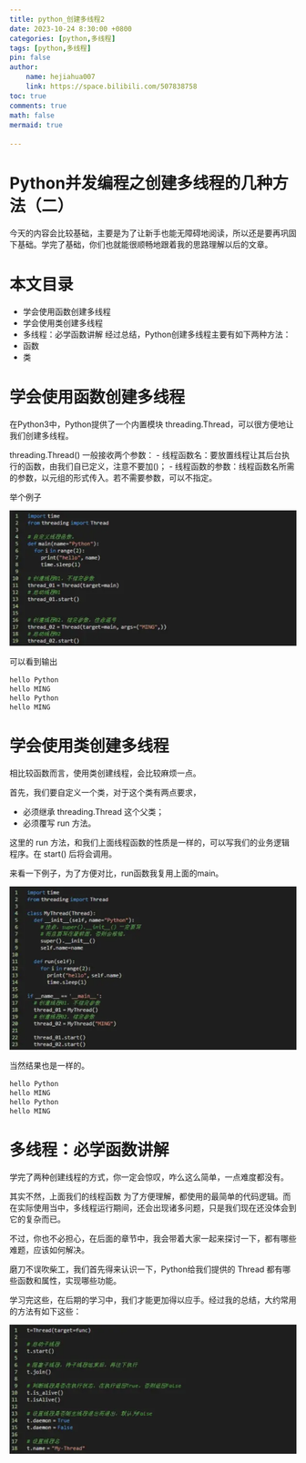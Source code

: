 ```yaml
---
title: python_创建多线程2
date: 2023-10-24 8:30:00 +0800
categories: [python,多线程]
tags: [python,多线程]
pin: false
author: 
    name: hejiahua007
    link: https://space.bilibili.com/507838758
toc: true
comments: true
math: false
mermaid: true

---
```

# Python并发编程之创建多线程的几种方法（二）

今天的内容会比较基础，主要是为了让新手也能无障碍地阅读，所以还是要再巩固下基础。学完了基础，你们也就能很顺畅地跟着我的思路理解以后的文章。

# 本文目录

- 学会使用函数创建多线程
- 学会使用类创建多线程
- 多线程：必学函数讲解
经过总结，Python创建多线程主要有如下两种方法：
- 函数
- 类

# 学会使用函数创建多线程

在Python3中，Python提供了一个内置模块 threading.Thread，可以很方便地让我们创建多线程。

threading.Thread() 一般接收两个参数：
    - 线程函数名：要放置线程让其后台执行的函数，由我们自已定义，注意不要加()；
    - 线程函数的参数：线程函数名所需的参数，以元组的形式传入。若不需要参数，可以不指定。
  
举个例子

![image](/assets/blog_res/2023-10-24-python_duoxiancheng/image.png)

可以看到输出

    hello Python
    hello MING
    hello Python
    hello MING

# 学会使用类创建多线程

相比较函数而言，使用类创建线程，会比较麻烦一点。

首先，我们要自定义一个类，对于这个类有两点要求，

- 必须继承 threading.Thread 这个父类；
- 必须覆写 run 方法。
  
这里的 run 方法，和我们上面线程函数的性质是一样的，可以写我们的业务逻辑程序。在 start() 后将会调用。

来看一下例子，为了方便对比，run函数我复用上面的main。

![image-1](/assets/blog_res/2023-10-24-python_duoxiancheng/image-1.png)

当然结果也是一样的。

    hello Python
    hello MING
    hello Python
    hello MING

# 多线程：必学函数讲解

学完了两种创建线程的方式，你一定会惊叹，咋么这么简单，一点难度都没有。

其实不然，上面我们的线程函数 为了方便理解，都使用的最简单的代码逻辑。而在实际使用当中，多线程运行期间，还会出现诸多问题，只是我们现在还没体会到它的复杂而已。

不过，你也不必担心，在后面的章节中，我会带着大家一起来探讨一下，都有哪些难题，应该如何解决。

磨刀不误吹柴工，我们首先得来认识一下，Python给我们提供的 Thread 都有哪些函数和属性，实现哪些功能。

学习完这些，在后期的学习中，我们才能更加得以应手。经过我的总结，大约常用的方法有如下这些：

![image-2](/assets/blog_res/2023-10-24-python_duoxiancheng/image-2.png)










